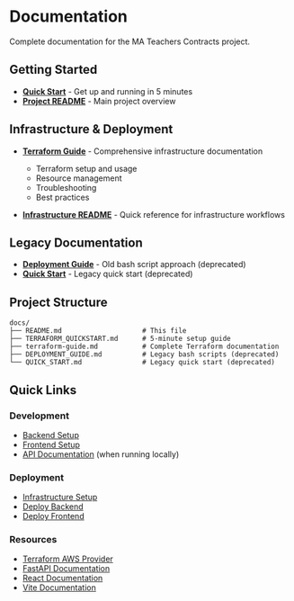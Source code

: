 # Documentation

Complete documentation for the MA Teachers Contracts project.

## Getting Started

- **[Quick Start](TERRAFORM_QUICKSTART.md)** - Get up and running in 5 minutes
- **[Project README](../README.md)** - Main project overview

## Infrastructure & Deployment

- **[Terraform Guide](terraform-guide.md)** - Comprehensive infrastructure documentation
  - Terraform setup and usage
  - Resource management
  - Troubleshooting
  - Best practices

- **[Infrastructure README](../infrastructure/README.md)** - Quick reference for infrastructure workflows

## Legacy Documentation

- **[Deployment Guide](DEPLOYMENT_GUIDE.md)** - Old bash script approach (deprecated)
- **[Quick Start](QUICK_START.md)** - Legacy quick start (deprecated)

## Project Structure

```
docs/
├── README.md                    # This file
├── TERRAFORM_QUICKSTART.md      # 5-minute setup guide
├── terraform-guide.md           # Complete Terraform documentation
├── DEPLOYMENT_GUIDE.md          # Legacy bash scripts (deprecated)
└── QUICK_START.md               # Legacy quick start (deprecated)
```

## Quick Links

### Development
- [Backend Setup](../README.md#backend-development)
- [Frontend Setup](../README.md#frontend-development)
- [API Documentation](http://localhost:8000/docs) (when running locally)

### Deployment
- [Infrastructure Setup](TERRAFORM_QUICKSTART.md)
- [Deploy Backend](../infrastructure/README.md#deploy-code-daily)
- [Deploy Frontend](../infrastructure/README.md#deploy-code-daily)

### Resources
- [Terraform AWS Provider](https://registry.terraform.io/providers/hashicorp/aws/latest/docs)
- [FastAPI Documentation](https://fastapi.tiangolo.com/)
- [React Documentation](https://react.dev/)
- [Vite Documentation](https://vitejs.dev/)

